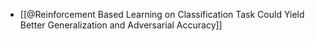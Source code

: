 - [[@Reinforcement Based Learning on Classification Task Could Yield Better Generalization and Adversarial Accuracy]]